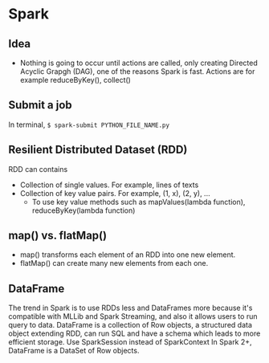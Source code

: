 # Spark

## Idea

- Nothing is going to occur until actions are called, only creating Directed Acyclic Grapgh (DAG), one of the reasons Spark is fast. Actions are for example reduceByKey(), collect()

## Submit a job

In terminal, `$ spark-submit PYTHON_FILE_NAME.py`

## Resilient Distributed Dataset (RDD) 

RDD can contains
- Collection of single values. For example, lines of texts
- Collection of key value pairs. For example, (1, x), (2, y), ...
  - To use key value methods such as mapValues(lambda function), reduceByKey(lambda function)

## map() vs. flatMap()

- map() transforms each element of an RDD into one new element.
- flatMap() can create many new elements from each one.

## DataFrame

The trend in Spark is to use RDDs less and DataFrames more because it's compatible with MLLib and Spark Streaming, and
also it allows users to run query to data.
DataFrame is a collection of Row objects, a structured data object extending RDD, can run SQL and have a schema which leads to more efficient storage.
Use SparkSession instead of SparkContext
In Spark 2+, DataFrame is a DataSet of Row objects.
